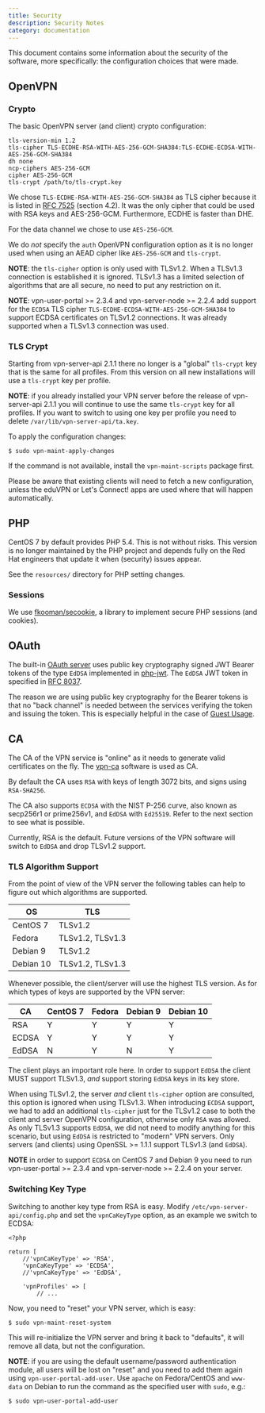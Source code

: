 ```yaml
---
title: Security
description: Security Notes
category: documentation
---
```


This document contains some information about the security of the software, 
more specifically: the configuration choices that were made.

## OpenVPN

### Crypto

The basic OpenVPN server (and client) crypto configuration:

    tls-version-min 1.2
    tls-cipher TLS-ECDHE-RSA-WITH-AES-256-GCM-SHA384:TLS-ECDHE-ECDSA-WITH-AES-256-GCM-SHA384
    dh none
    ncp-ciphers AES-256-GCM
    cipher AES-256-GCM
    tls-crypt /path/to/tls-crypt.key

We chose `TLS-ECDHE-RSA-WITH-AES-256-GCM-SHA384` as TLS cipher because it is 
listed in [RFC 7525](https://tools.ietf.org/html/rfc7525) (section 4.2). It was 
the only cipher that could be used with RSA keys and AES-256-GCM. Furthermore, 
ECDHE is faster than DHE.

For the data channel we chose to use `AES-256-GCM`.

We do _not_ specify the `auth` OpenVPN configuration option as it is no longer 
used when using an AEAD cipher like `AES-256-GCM` and `tls-crypt`.

**NOTE**: the `tls-cipher` option is only used with TLSv1.2. When a TLSv1.3 
connection is established it is ignored. TLSv1.3 has a limited selection of 
algorithms that are all secure, no need to put any restriction on it.

**NOTE**: vpn-user-portal >= 2.3.4 and vpn-server-node >= 2.2.4 add support for 
the `ECDSA` TLS cipher `TLS-ECDHE-ECDSA-WITH-AES-256-GCM-SHA384` to support 
ECDSA certificates on TLSv1.2 connections. It was already supported when a 
TLSv1.3 connection was used.

### TLS Crypt

Starting from vpn-server-api 2.1.1 there no longer is a "global" `tls-crypt` 
key that is the same for all profiles. From this version on all new 
installations will use a `tls-crypt` key per profile. 

**NOTE**: if you already installed your VPN server before the release of 
vpn-server-api 2.1.1 you will continue to use the same `tls-crypt` key for all
profiles. If you want to switch to using one key per profile you need to 
delete `/var/lib/vpn-server-api/ta.key`.

To apply the configuration changes:

    $ sudo vpn-maint-apply-changes

If the command is not available, install the `vpn-maint-scripts` package first.

Please be aware that existing clients will need to fetch a new configuration, 
unless the eduVPN or Let's Connect! apps are used where that will happen 
automatically.

## PHP

CentOS 7 by default provides PHP 5.4. This is not without risks. This version 
is no longer maintained by the PHP project and depends fully on the Red Hat 
engineers that update it when (security) issues appear.

See the `resources/` directory for PHP setting changes.

### Sessions

We use [fkooman/secookie](https://git.tuxed.net/fkooman/php-secookie), a 
library to implement secure PHP sessions (and cookies).

## OAuth

The built-in [OAuth server](https://git.tuxed.net/fkooman/php-oauth2-server) 
uses public key cryptography signed JWT Bearer tokens of the type `EdDSA` 
implemented in [php-jwt](https://git.tuxed.net/fkooman/php-jwt). The `EdDSA` 
JWT token in specified in [RFC 8037](https://tools.ietf.org/html/rfc8037).

The reason we are using public key cryptography for the Bearer tokens is that 
no "back channel" is needed between the services verifying the token and 
issuing the token. This is especially helpful in the case of 
[Guest Usage](GUEST_USAGE.md).

## CA

The CA of the VPN service is "online" as it needs to generate valid 
certificates on the fly. The [vpn-ca](https://github.com/letsconnectvpn/vpn-ca) 
software is used as CA.

By default the CA uses `RSA` with keys of length 3072 bits, and signs using 
`RSA-SHA256`.

The CA also supports `ECDSA` with the NIST P-256 curve, also known as 
secp256r1 or prime256v1, and `EdDSA` with `Ed25519`. Refer to the next section
to see what is possible.

Currently, RSA is the default. Future versions of the VPN software will switch
to `EdDSA` and drop TLSv1.2 support.

### TLS Algorithm Support

From the point of view of the VPN server the following tables can help to 
figure out which algorithms are supported.

| OS        | TLS              |
| --------- | ---------------- |
| CentOS 7  | TLSv1.2          |
| Fedora    | TLSv1.2, TLSv1.3 |
| Debian 9  | TLSv1.2          | 
| Debian 10 | TLSv1.2, TLSv1.3 |

Whenever possible, the client/server will use the highest TLS version. As for 
which types of keys are supported by the VPN server:

| CA    | CentOS 7 | Fedora | Debian 9 | Debian 10 |
|-------|--------- | ------ | -------- | --------- |
| RSA   | Y        | Y      | Y        | Y         |
| ECDSA | Y        | Y      | Y        | Y         |
| EdDSA | N        | Y      | N        | Y         |

The client plays an important role here. In order to support `EdDSA` the client 
MUST support TLSv1.3, *and* support storing `EdDSA` keys in its key store.

When using TLSv1.2, the server *and* client `tls-cipher` option are consulted,
this option is ignored when using TLSv1.3. When introducing `ECDSA` support, we 
had to add an additional `tls-cipher` just for the TLSv1.2 case to both the 
client and server OpenVPN configuration, otherwise only `RSA` was allowed. As 
only TLSv1.3 supports `EdDSA`, we did not need to modify anything for this 
scenario, but using `EdDSA` is restricted to "modern" VPN servers. Only servers
(and clients) using OpenSSL >= 1.1.1 support TLSv1.3 (and `EdDSA`).

**NOTE** in order to support `ECDSA` on CentOS 7 and Debian 9 you need to run
vpn-user-portal >= 2.3.4 and vpn-server-node >= 2.2.4 on your server.

### Switching Key Type

Switching to another key type from RSA is easy. Modify 
`/etc/vpn-server-api/config.php` and set the `vpnCaKeyType` option, as an 
example we switch to ECDSA:

```
<?php

return [
    //'vpnCaKeyType' => 'RSA',
    'vpnCaKeyType' => 'ECDSA',
    //'vpnCaKeyType' => 'EdDSA',
    
    'vpnProfiles' => [
        // ...
```

Now, you need to "reset" your VPN server, which is easy:

	$ sudo vpn-maint-reset-system

This will re-initialize the VPN server and bring it back to "defaults", it will
remove all data, but not the configuration. 

**NOTE**: if you are using the default username/password authentication module, 
all users will be lost on "reset" and you need to add them again using 
`vpn-user-portal-add-user`. Use `apache` on Fedora/CentOS and `www-data` on 
Debian to run the command as the specified user with `sudo`, e.g.:

```
$ sudo vpn-user-portal-add-user
```
